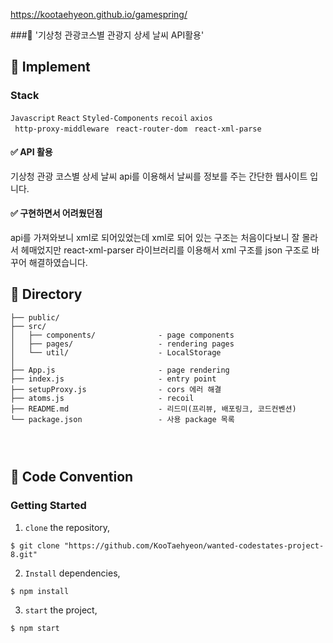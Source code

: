 https://kootaehyeon.github.io/gamespring/

###📌 '기상청 관광코스별 관광지 상세 날씨 API활용'

## 🚗 Implement

### Stack

`Javascript` `React` `Styled-Components` `recoil` `axios`  
` http-proxy-middleware` ` react-router-dom`
` react-xml-parse`

#### ✅ API 활용

기상청 관광 코스별 상세 날씨 api를 이용해서 날씨를 정보를
주는 간단한 웹사이트 입니다.

#### ✅ 구현하면서 어려웠던점

api를 가져와보니 xml로 되어있었는데 xml로 되어 있는 구조는 처음이다보니
잘 몰라서 헤매었지만 react-xml-parser 라이브러리를 이용해서 xml 구조를
json 구조로 바꾸어 해결하였습니다.

## 🚗 Directory

```
├── public/
├── src/
│   ├── components/              - page components
│   ├── pages/                   - rendering pages
│   └── util/                    - LocalStorage
│
├── App.js                       - page rendering
├── index.js                     - entry point
├── setupProxy.js                - cors 에러 해결
├── atoms.js                     - recoil
├── README.md                    - 리드미(프리뷰, 배포링크, 코드컨벤션)
└── package.json                 - 사용 package 목록
```

### <br/>

###

## 🚗 Code Convention

### Getting Started

1. `clone` the repository,

```
$ git clone "https://github.com/KooTaehyeon/wanted-codestates-project-8.git"
```

2. `Install` dependencies,

```
$ npm install
```

3. `start` the project,

```
$ npm start
```
